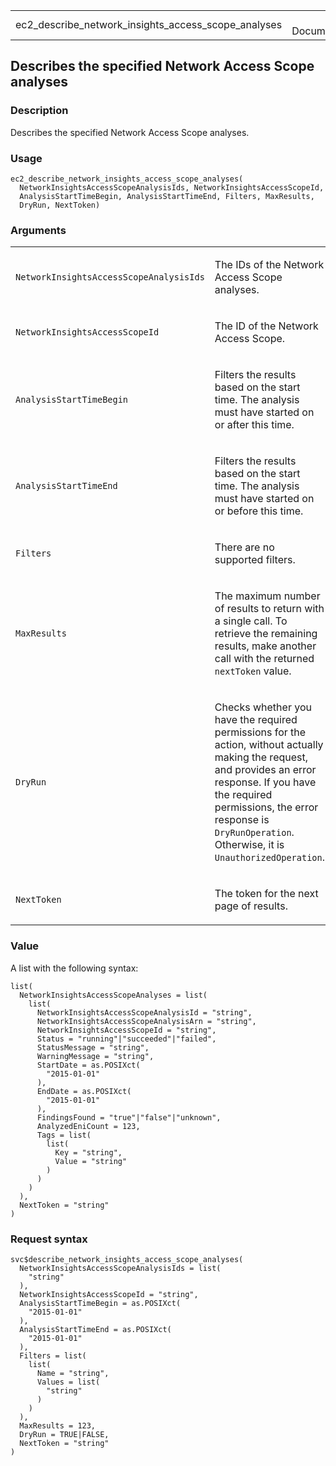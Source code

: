 <table style="width: 100%;">
<tbody>
<tr class="odd">
<td>ec2_describe_network_insights_access_scope_analyses</td>
<td style="text-align: right;">R Documentation</td>
</tr>
</tbody>
</table>

## Describes the specified Network Access Scope analyses

### Description

Describes the specified Network Access Scope analyses.

### Usage

    ec2_describe_network_insights_access_scope_analyses(
      NetworkInsightsAccessScopeAnalysisIds, NetworkInsightsAccessScopeId,
      AnalysisStartTimeBegin, AnalysisStartTimeEnd, Filters, MaxResults,
      DryRun, NextToken)

### Arguments

<table>
<colgroup>
<col style="width: 35%" />
<col style="width: 65%" />
</colgroup>
<tbody>
<tr class="odd">
<td><code
id="ec2_describe_network_insights_access_scope_analyses_:_NetworkInsightsAccessScopeAnalysisIds">NetworkInsightsAccessScopeAnalysisIds</code></td>
<td><p>The IDs of the Network Access Scope analyses.</p></td>
</tr>
<tr class="even">
<td><code
id="ec2_describe_network_insights_access_scope_analyses_:_NetworkInsightsAccessScopeId">NetworkInsightsAccessScopeId</code></td>
<td><p>The ID of the Network Access Scope.</p></td>
</tr>
<tr class="odd">
<td><code
id="ec2_describe_network_insights_access_scope_analyses_:_AnalysisStartTimeBegin">AnalysisStartTimeBegin</code></td>
<td><p>Filters the results based on the start time. The analysis must
have started on or after this time.</p></td>
</tr>
<tr class="even">
<td><code
id="ec2_describe_network_insights_access_scope_analyses_:_AnalysisStartTimeEnd">AnalysisStartTimeEnd</code></td>
<td><p>Filters the results based on the start time. The analysis must
have started on or before this time.</p></td>
</tr>
<tr class="odd">
<td><code
id="ec2_describe_network_insights_access_scope_analyses_:_Filters">Filters</code></td>
<td><p>There are no supported filters.</p></td>
</tr>
<tr class="even">
<td><code
id="ec2_describe_network_insights_access_scope_analyses_:_MaxResults">MaxResults</code></td>
<td><p>The maximum number of results to return with a single call. To
retrieve the remaining results, make another call with the returned
<code>nextToken</code> value.</p></td>
</tr>
<tr class="odd">
<td><code
id="ec2_describe_network_insights_access_scope_analyses_:_DryRun">DryRun</code></td>
<td><p>Checks whether you have the required permissions for the action,
without actually making the request, and provides an error response. If
you have the required permissions, the error response is
<code>DryRunOperation</code>. Otherwise, it is
<code>UnauthorizedOperation</code>.</p></td>
</tr>
<tr class="even">
<td><code
id="ec2_describe_network_insights_access_scope_analyses_:_NextToken">NextToken</code></td>
<td><p>The token for the next page of results.</p></td>
</tr>
</tbody>
</table>

### Value

A list with the following syntax:

    list(
      NetworkInsightsAccessScopeAnalyses = list(
        list(
          NetworkInsightsAccessScopeAnalysisId = "string",
          NetworkInsightsAccessScopeAnalysisArn = "string",
          NetworkInsightsAccessScopeId = "string",
          Status = "running"|"succeeded"|"failed",
          StatusMessage = "string",
          WarningMessage = "string",
          StartDate = as.POSIXct(
            "2015-01-01"
          ),
          EndDate = as.POSIXct(
            "2015-01-01"
          ),
          FindingsFound = "true"|"false"|"unknown",
          AnalyzedEniCount = 123,
          Tags = list(
            list(
              Key = "string",
              Value = "string"
            )
          )
        )
      ),
      NextToken = "string"
    )

### Request syntax

    svc$describe_network_insights_access_scope_analyses(
      NetworkInsightsAccessScopeAnalysisIds = list(
        "string"
      ),
      NetworkInsightsAccessScopeId = "string",
      AnalysisStartTimeBegin = as.POSIXct(
        "2015-01-01"
      ),
      AnalysisStartTimeEnd = as.POSIXct(
        "2015-01-01"
      ),
      Filters = list(
        list(
          Name = "string",
          Values = list(
            "string"
          )
        )
      ),
      MaxResults = 123,
      DryRun = TRUE|FALSE,
      NextToken = "string"
    )
